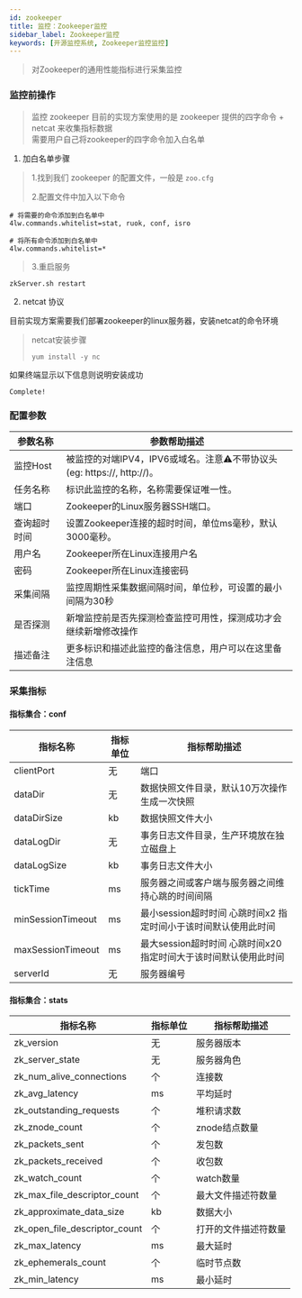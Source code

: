 ```yaml
---
id: zookeeper  
title: 监控：Zookeeper监控      
sidebar_label: Zookeeper监控  
keywords: [开源监控系统, Zookeeper监控监控]
---
```


> 对Zookeeper的通用性能指标进行采集监控

### 监控前操作

> 监控 zookeeper 目前的实现方案使用的是 zookeeper 提供的四字命令 + netcat 来收集指标数据  
> 需要用户自己将zookeeper的四字命令加入白名单

1. 加白名单步骤

> 1.找到我们 zookeeper 的配置文件，一般是 `zoo.cfg`
>
> 2.配置文件中加入以下命令

```shell
# 将需要的命令添加到白名单中
4lw.commands.whitelist=stat, ruok, conf, isro

# 将所有命令添加到白名单中
4lw.commands.whitelist=*
```

> 3.重启服务

```shell
zkServer.sh restart
```

2. netcat 协议

目前实现方案需要我们部署zookeeper的linux服务器，安装netcat的命令环境

> netcat安装步骤
>
> ```shell
> yum install -y nc
> ```

如果终端显示以下信息则说明安装成功

```shell
Complete!
```

### 配置参数

|  参数名称  |                        参数帮助描述                        |
|--------|------------------------------------------------------|
| 监控Host | 被监控的对端IPV4，IPV6或域名。注意⚠️不带协议头(eg: https://, http://)。 |
| 任务名称   | 标识此监控的名称，名称需要保证唯一性。                                  |
| 端口     | Zookeeper的Linux服务器SSH端口。                             |
| 查询超时时间 | 设置Zookeeper连接的超时时间，单位ms毫秒，默认3000毫秒。                  |
| 用户名    | Zookeeper所在Linux连接用户名                                |
| 密码     | Zookeeper所在Linux连接密码                                 |
| 采集间隔   | 监控周期性采集数据间隔时间，单位秒，可设置的最小间隔为30秒                       |
| 是否探测   | 新增监控前是否先探测检查监控可用性，探测成功才会继续新增修改操作                     |
| 描述备注   | 更多标识和描述此监控的备注信息，用户可以在这里备注信息                          |

### 采集指标

#### 指标集合：conf

|       指标名称        | 指标单位 |                 指标帮助描述                 |
|-------------------|------|----------------------------------------|
| clientPort        | 无    | 端口                                     |
| dataDir           | 无    | 数据快照文件目录，默认10万次操作生成一次快照                |
| dataDirSize       | kb   | 数据快照文件大小                               |
| dataLogDir        | 无    | 事务日志文件目录，生产环境放在独立磁盘上                   |
| dataLogSize       | kb   | 事务日志文件大小                               |
| tickTime          | ms   | 服务器之间或客户端与服务器之间维持心跳的时间间隔               |
| minSessionTimeout | ms   | 最小session超时时间 心跳时间x2 指定时间小于该时间默认使用此时间  |
| maxSessionTimeout | ms   | 最大session超时时间 心跳时间x20 指定时间大于该时间默认使用此时间 |
| serverId          | 无    | 服务器编号                                  |

#### 指标集合：stats

|             指标名称              | 指标单位 |   指标帮助描述   |
|-------------------------------|------|------------|
| zk_version                    | 无    | 服务器版本      |
| zk_server_state               | 无    | 服务器角色      |
| zk_num_alive_connections      | 个    | 连接数        |
| zk_avg_latency                | ms   | 平均延时       |
| zk_outstanding_requests       | 个    | 堆积请求数      |
| zk_znode_count                | 个    | znode结点数量  |
| zk_packets_sent               | 个    | 发包数        |
| zk_packets_received           | 个    | 收包数        |
| zk_watch_count                | 个    | watch数量    |
| zk_max_file_descriptor_count  | 个    | 最大文件描述符数量  |
| zk_approximate_data_size      | kb   | 数据大小       |
| zk_open_file_descriptor_count | 个    | 打开的文件描述符数量 |
| zk_max_latency                | ms   | 最大延时       |
| zk_ephemerals_count           | 个    | 临时节点数      |
| zk_min_latency                | ms   | 最小延时       |

